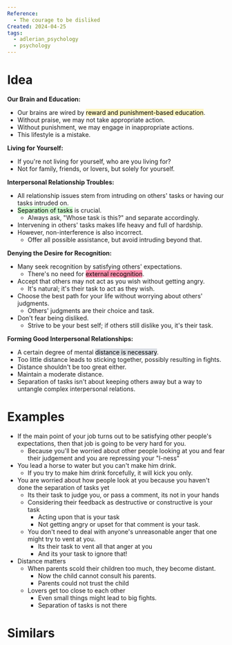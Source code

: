 ```yaml
---
Reference:
  - The courage to be disliked
Created: 2024-04-25
tags:
  - adlerian_psychology
  - psychology
---
```

# Idea

**Our Brain and Education:**
- Our brains are wired by <mark style="background: #FFF3A3A6;">reward and punishment-based education</mark>.
- Without praise, we may not take appropriate action.
- Without punishment, we may engage in inappropriate actions.
- This lifestyle is a mistake.

**Living for Yourself:**
- If you're not living for yourself, who are you living for?
- Not for family, friends, or lovers, but solely for yourself.

**Interpersonal Relationship Troubles:**
- All relationship issues stem from intruding on others' tasks or having our tasks intruded on.
- <mark style="background: #BBFABBA6;">Separation of tasks</mark> is crucial.
    - Always ask, "Whose task is this?" and separate accordingly.
- Intervening in others' tasks makes life heavy and full of hardship.
- However, non-interference is also incorrect.
    - Offer all possible assistance, but avoid intruding beyond that.

**Denying the Desire for Recognition:**
- Many seek recognition by satisfying others' expectations.
    - There's no need for <mark style="background: #FF5582A6;">external recognition</mark>.
- Accept that others may not act as you wish without getting angry.
    - It's natural; it's their task to act as they wish.
- Choose the best path for your life without worrying about others' judgments.
    - Others' judgments are their choice and task.
- Don't fear being disliked.
    - Strive to be your best self; if others still dislike you, it's their task.

**Forming Good Interpersonal Relationships:**
- A certain degree of mental <mark style="background: #CACFD9A6;">distance is necessary</mark>.
- Too little distance leads to sticking together, possibly resulting in fights.
- Distance shouldn't be too great either.
- Maintain a moderate distance.
- Separation of tasks isn't about keeping others away but a way to untangle complex interpersonal relations.
# Examples

* If the main point of your job turns out to be satisfying other people's expectations, then that job is going to be very hard for you.
	* Because you'll be worried about other people looking at you and fear their judgement and you are repressing your "I-ness"
* You lead a horse to water but you can't make him drink.
	* If you try to make him drink forcefully, it will kick you only.
* You are worried about how people look at you because you haven't done the separation of tasks yet
	* Its their task to judge you, or pass a comment, its not in your hands
	* Considering their feedback as destructive or constructive is your task
		* Acting upon that is your task
		* Not getting angry or upset for that comment is your task.
	* You don't need to deal with anyone's unreasonable anger that one might try to vent at you. 
		* Its their task to vent all that anger at you
		* And its your task to ignore that!
* Distance matters
	* When parents scold their children too much, they become distant.
		* Now the child cannot consult his parents.
		* Parents could not trust the child
	* Lovers get too close to each other
		* Even small things might lead to big fights.
		* Separation of tasks is not there
# Similars

